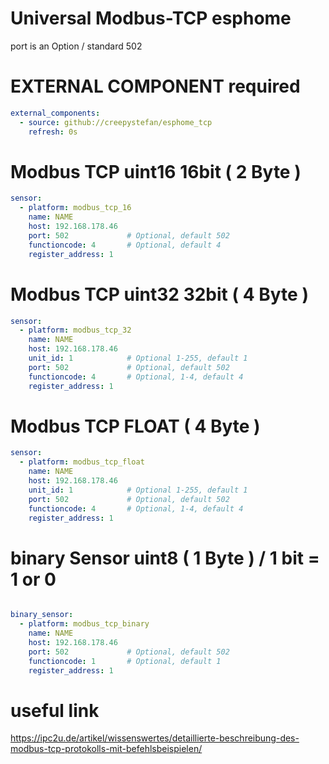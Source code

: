# Universal Modbus-TCP esphome

port is an Option / standard 502

# EXTERNAL COMPONENT required
```yaml
external_components:
  - source: github://creepystefan/esphome_tcp
    refresh: 0s
```

# Modbus TCP uint16 16bit  ( 2 Byte )
```yaml
sensor:
  - platform: modbus_tcp_16
    name: NAME
    host: 192.168.178.46
    port: 502             # Optional, default 502
    functioncode: 4       # Optional, default 4
    register_address: 1
```

# Modbus TCP uint32 32bit  ( 4 Byte )
```yaml
sensor:
  - platform: modbus_tcp_32
    name: NAME
    host: 192.168.178.46
    unit_id: 1            # Optional 1-255, default 1
    port: 502             # Optional, default 502
    functioncode: 4       # Optional, 1-4, default 4
    register_address: 1
```

# Modbus TCP  FLOAT  ( 4 Byte )
```yaml
sensor:
  - platform: modbus_tcp_float
    name: NAME
    host: 192.168.178.46
    unit_id: 1            # Optional 1-255, default 1
    port: 502             # Optional, default 502
    functioncode: 4       # Optional, 1-4, default 4
    register_address: 1
```
   
 
# binary Sensor uint8  ( 1 Byte ) / 1 bit = 1 or 0
```yaml

binary_sensor:
  - platform: modbus_tcp_binary  
    name: NAME
    host: 192.168.178.46
    port: 502             # Optional, default 502
    functioncode: 1       # Optional, default 1
    register_address: 1
```

# useful link
https://ipc2u.de/artikel/wissenswertes/detaillierte-beschreibung-des-modbus-tcp-protokolls-mit-befehlsbeispielen/
